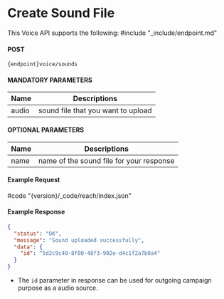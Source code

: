 # Create Sound File

This Voice API supports the following:
#include "_include/endpoint.md"

#### POST

```
{endpoint}voice/sounds
```

#### MANDATORY PARAMETERS

| Name  | Descriptions                       |
| ----- | ---------------------------------- |
| audio | sound file that you want to upload |

#### OPTIONAL PARAMETERS

| Name | Descriptions                             |
| ---- | ---------------------------------------- |
| name | name of the sound file for your response |

#### Example Request

#code "{version}/_code/reach/index.json"

#### Example Response

```json
{
  "status": "OK",
  "message": "Sound uploaded successfully",
  "data": {
    "id": "5d2c9c40-8f00-48f3-902e-d4c1f2a7b0a4"
  }
}
```

- The `id` parameter in response can be used for outgoing campaign purpose as a audio source.
